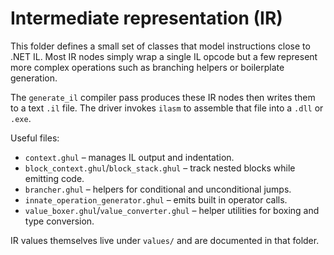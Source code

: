 # Intermediate representation (IR)

This folder defines a small set of classes that model instructions close to .NET IL.  Most IR nodes simply wrap a single IL opcode but a few represent more complex operations such as branching helpers or boilerplate generation.

The `generate_il` compiler pass produces these IR nodes then writes them to a text `.il` file.  The driver invokes `ilasm` to assemble that file into a `.dll` or `.exe`.

Useful files:

- `context.ghul` – manages IL output and indentation.
- `block_context.ghul`/`block_stack.ghul` – track nested blocks while emitting code.
- `brancher.ghul` – helpers for conditional and unconditional jumps.
- `innate_operation_generator.ghul` – emits built in operator calls.
- `value_boxer.ghul`/`value_converter.ghul` – helper utilities for boxing and type conversion.

IR values themselves live under `values/` and are documented in that folder.
